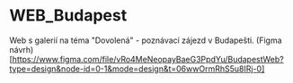 # WEB_Budapest
Web s galerií na téma "Dovolená" - poznávací zájezd v Budapešti.
(Figma návrh)[https://www.figma.com/file/vRo4MeNeopayBaeG3PpdYu/BudapestWeb?type=design&node-id=0-1&mode=design&t=06wwOrmRhS5u8IRj-0]
